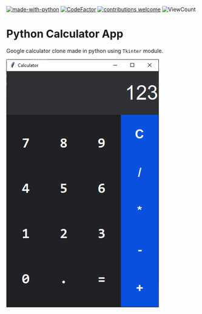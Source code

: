 [![made-with-python](https://img.shields.io/static/v1?label=Made%20with&message=Python&logo=python&labelColor=FFD745&color=3475A7)](https://www.python.org/)
[![CodeFactor](https://www.codefactor.io/repository/github/sourhub226/python-calculator-gui/badge)](https://www.codefactor.io/repository/github/sourhub226/python-calculator-gui)
[![contributions welcome](https://img.shields.io/badge/contributions-welcome-brightgreen.svg?style=flat)](https://github.com/sourhub226/python-calculator-gui/issues)
![ViewCount](https://views.whatilearened.today/views/github/sourhub226/python-calculator-gui.svg)

# Python Calculator App
Google calculator clone made in python using `Tkinter` module.

![gui](preview.png)
